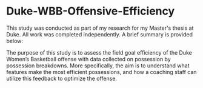 # Duke-WBB-Offensive-Efficiency

This study was conducted as part of my research for my Master's thesis at Duke. All work was completed independently. A brief summary is provided below:

The purpose of this study is to assess the field goal efficiency of the Duke Women’s Basketball offense with data collected on possession by possession breakdowns. More specifically, the aim is to understand what features make the most efficient possessions, and how a coaching staff can utilize this feedback to optimize the offense.
